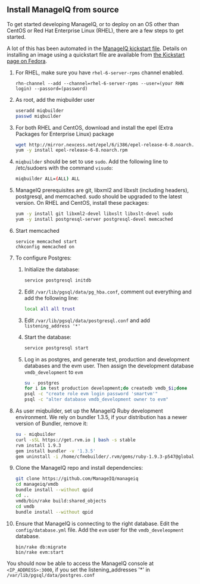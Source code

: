 ## Install ManageIQ from source

To get started developing ManageIQ, or to deploy on an OS other than CentOS
or Red Hat Enterprise Linux (RHEL), there are a few steps to get started.

A lot of this has been automated in the [ManageIQ kickstart
file](https://github.com/ManageIQ/manageiq/blob/master/build/kickstarts/base.ks.erb).
Details on installing an image using a quickstart file are available from
[the Kickstart page on Fedora](http://fedoraproject.org/wiki/Anaconda/Kickstart).

1.  For RHEL, make sure you have `rhel-6-server-rpms` channel enabled.

    ```
    rhn-channel --add --channel=rhel-6-server-rpms --user=(your RHN login) --passord=(password)
    ```

2.  As root, add the miqbuilder user

    ```bash
    useradd miqbuilder
    passwd miqbuilder
    ```

3.  For both RHEL and CentOS, download and install the epel (Extra Packages
    for Enterprise Linux) package

    ```bash
    wget http://mirror.nexcess.net/epel/6/i386/epel-release-6-8.noarch.rpm
    yum -y install epel-release-6-8.noarch.rpm
    ```

4.  `miqbuilder` should be set to use `sudo`. Add the following line to
    /etc/sudoers with the command `visudo`:

    ```bash
    miqbuilder ALL=(ALL) ALL
    ```

5.  ManageIQ prerequisites are git, libxml2 and libxslt (including headers),
    postgresql, and memcached. sudo should be upgraded to the latest version.
    On RHEL and CentOS, install these packages:

    ```bash
    yum -y install git libxml2-devel libxslt libxslt-devel sudo
    yum -y install postgresql-server postgresql-devel memcached
    ```

6.  Start memcached

    ````
    service memcached start
    chkconfig memcached on
    ````

7. To configure Postgres:

   1. Initialize the database:

      ```bash
      service postgresql initdb
      ````

   2. Edit `/var/lib/pgsql/data/pg_hba.conf`, comment out everything and add
      the following line:

      ````bash
      local all all trust
      ````

   3. Edit `/var/lib/pgsql/data/postgresql.conf` and add
      `listening_address '*'`

   3. Start the database:

      ```bash
      service postgresql start
      ````

   4. Log in as postgres, and generate test, production and development
      databases and the evm user.  Then assign the development database
      `vmdb_development` to `evm`

      ```bash
      su - postgres
      for i in test production development;do createdb vmdb_$i;done
      psql -c "create role evm login password 'smartvm'"
      psql -c "alter database vmdb_development owner to evm"
      ```

8.  As user miqbuilder, set up the ManageIQ Ruby development environment. We
    rely on bundler 1.3.5, if your distribution has a newer version of Bundler,
    remove it:

    ```bash
    su - miqbuilder
    curl -sSL https://get.rvm.io | bash -s stable
    rvm install 1.9.3
    gem install bundler -v '1.3.5'
    gem uninstall -i /home/cfmebuilder/.rvm/gems/ruby-1.9.3-p547@global bundler -v '1.6.2'
    ```

9.  Clone the ManageIQ repo and install dependencies:

    ```bash
    git clone https://github.com/ManageIQ/manageiq
    cd manageiq/vmdb
    bundle install --without qpid
    cd ..
    vmdb/bin/rake build:shared_objects
    cd vmdb
    bundle install --without qpid
    ```

10. Ensure that ManageIQ is connecting to the right database. Edit the
    `config/database.yml` file.  Add the `evm` user for the
    `vmdb_develeopment` database.

    ```
    bin/rake db:migrate
    bin/rake evm:start
    ```

You should now be able to access the ManageIQ console at `<IP_ADDRESS>:3000`,
if you set the listening_addresses '*' in `/var/lib/pgsql/data/postgres.conf`
